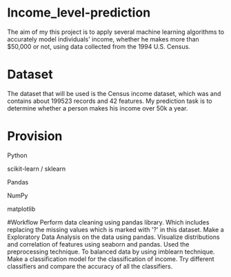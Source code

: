 # Income_level-prediction
The aim of my this project is to apply several machine learning algorithms to accurately model individuals' income, whether he makes more than $50,000 or not, using data collected from the 1994 U.S. Census.
# Dataset
The dataset that will be used is the Census income dataset, which was and contains about 199523 records and 42 features. My prediction task is to determine whether a person makes his income over 50k a year.
# Provision
  Python

  scikit-learn / sklearn

  Pandas

  NumPy

  matplotlib

#Workflow
 Perform data cleaning using pandas library. Which includes replacing the missing values which is marked with '?' in this dataset.
 Make a Exploratory Data Analysis on the data using pandas.
 Visualize distributions and correlation of features using seaborn and pandas.
 Used the preprocessing technique.
 To balanced data by using imblearn technique.
 Make a classification model for the classification of income.
 Try different classifiers and compare the accuracy of all the classifiers.
